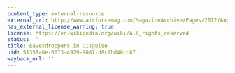 ```yaml
---
content_type: external-resource
external_url: http://www.airforcemag.com/MagazineArchive/Pages/2012/August%202012/0812Eavesdroppers.aspx
has_external_license_warning: true
license: https://en.wikipedia.org/wiki/All_rights_reserved
status: ''
title: Eavesdroppers in Disguise
uid: 51358a8e-6073-4929-9087-d8c7bd48cc87
wayback_url: ''
---
```

